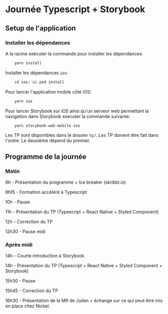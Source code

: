 # Journée Typescript + Storybook

## Setup de l'application 

### Installer les dépendances
A la racine exécuter la commande pour installer les dépendances:
```s
    yarn install
```

Installer les dépendances `ios`:
```s
    cd ios/ && pod install
```

Pour lancer l'application mobile côté iOS:
```s
    yarn ios
```

Pour lancer Storybook sur iOS ainsi qu'un serveur web permettant la navigation dans Storybook executer la commande suivante:
```s
    yarn storybook-web-mobile-ios
```

Les TP sont disponibles dans le dossier `tp/`. 
Les TP doivent être fait dans l'ordre. Le deuxième dépend du premier.


## Programme de la journée

### Matin

9h    - Présentation du programme + Ice breaker (skribbl.io)

9h15  - Formation accéléré à Typescript

10h   - Pause

11h   - Présentation du TP  (Typescript + React Native + Styled Component)

12h   - Correction du TP

12h30 - Pause midi

### Après midi

14h   - Courte introduction à Storybook 

14h   - Présentation du TP (Typescript + React Native + Styled Component  + Storybook)

15h30 - Pause

15h45 - Correction du TP

16h30 - Présentation de la MR de Julien + échange sur ce qui peut être mis en place chez Nickel.


